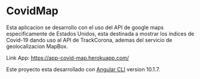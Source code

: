 # CovidMap

Esta aplicacion se desarrollo con el uso del API de google maps especificamente de Estados Unidos, esta destinada a mostrar los indices de Covid-19 dando uso al API de TrackCorona, ademas del servicio de geolocalizacion MapBox.

Link App: https://app-covid-map.herokuapp.com/

Este proyecto esta desarrollado con [Angular CLI](https://github.com/angular/angular-cli) version 10.1.7.



